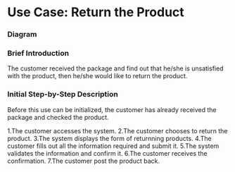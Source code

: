 # Use Case: Return the Product


### Diagram


### Brief Introduction
The customer received the package and find out that he/she is unsatisfied with the product, then he/she would like to return the product.


### Initial Step-by-Step Description
Before this use can be initialized, the customer has already received the package and checked the product.


1.The customer accesses the system. 
2.The customer chooses to return the product. 
3.The system displays the form of returnning products. 
4.The customer fills out all the information required and submit it. 
5.The system validates the information and confirm it. 
6.The customer receives the confirmation. 
7.The customer post the product back.  

